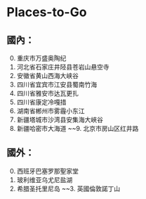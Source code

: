 # Places-to-Go
## 國內：
0. 重庆市万盛奥陶纪
1. 河北省石家庄井陉县苍岩山悬空寺
2. 安徽省黄山西海大峡谷
3. 四川省宜宾市江安县蜀南竹海
4. 四川省雅安市达瓦更扎
5. 四川省康定冷嘎措
6. 湖南省郴州市雾霾小东江
7. 新疆塔城市沙湾县安集海大峽谷
8. 新疆哈密市大海道
~~9. 北京市房山区红井路

## 國外：
0. 西班牙巴塞罗那聖家堂
1. 玻利维亚乌尤尼盐湖
2. 希腊圣托里尼岛
~~3. 英國倫敦諾丁山
